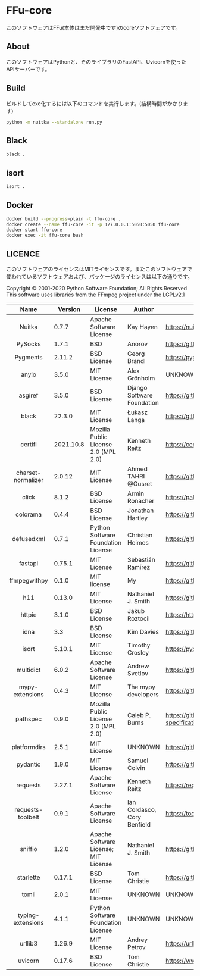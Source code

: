 # FFu-core

このソフトウェアはFFu(本体はまだ開発中です)のcoreソフトフェアです。

## About

このソフトウェアはPythonと、そのライブラリのFastAPI、Uvicornを使ったAPIサーバーです。

## Build

ビルドしてexe化するには以下のコマンドを実行します。(結構時間がかかります)

``` bash
python -m nuitka --standalone run.py
```

## Black

``` bash
black .
```

## isort

``` bash
isort .
```

## Docker

``` bash
docker build --progress=plain -t ffu-core .
docker create --name ffu-core -it -p 127.0.0.1:5050:5050 ffu-core
docker start ffu-core
docker exec -it ffu-core bash
```

## LICENCE

このソフトウェアのライセンスはMITライセンスです。またこのソフトウェアで使われているソフトウェアおよび、パッケージのライセンスは以下の通りです。

Copyright © 2001-2020 Python Software Foundation; All Rights Reserved
This software uses libraries from the FFmpeg project under the LGPLv2.1

Name|Version|License|Author|URL|
:-:|-|-|-|-|
Nuitka|0.7.7|Apache Software License|Kay Hayen|<https://nuitka.net>|
PySocks|1.7.1|BSD|Anorov|<https://github.com/Anorov/PySocks>|
Pygments|2.11.2|BSD License|Georg Brandl|<https://pygments.org/>|
anyio|3.5.0|MIT License|Alex Grönholm|UNKNOWN|
asgiref|3.5.0|BSD License|Django Software Foundation|<https://github.com/django/asgiref/>|
black|22.3.0|MIT License|Łukasz Langa|<https://github.com/psf/black>|
certifi|2021.10.8|Mozilla Public License 2.0 (MPL 2.0)|Kenneth Reitz|<https://certifiio.readthedocs.io/en/latest/>|
charset-normalizer|2.0.12|MIT License|Ahmed TAHRI @Ousret|<https://github.com/ousret/charset_normalizer>|
click|8.1.2|BSD License|Armin Ronacher|<https://palletsprojects.com/p/click/>|
colorama|0.4.4|BSD License|Jonathan Hartley|<https://github.com/tartley/colorama>|
defusedxml|0.7.1|Python Software Foundation License|Christian Heimes|<https://github.com/tiran/defusedxml>|
fastapi|0.75.1|MIT License|Sebastián Ramírez|<https://github.com/tiangolo/fastapi>|
ffmpegwithpy|0.1.0|MIT license|My|<https://github.com/My-MC/ffmpegwithpy>|
h11|0.13.0|MIT License|Nathaniel J. Smith|<https://github.com/python-hyper/h11>|
httpie|3.1.0|BSD License|Jakub Roztocil|<https://httpie.io/>|
idna|3.3|BSD License|Kim Davies|<https://github.com/kjd/idna>|
isort|5.10.1|MIT License|Timothy Crosley|<https://pycqa.github.io/isort/>|
multidict|6.0.2|Apache Software License|Andrew Svetlov|<https://github.com/aio-libs/multidict>|
mypy-extensions|0.4.3|MIT License|The mypy developers|<https://github.com/python/mypy_extensions>|
pathspec|0.9.0|Mozilla Public License 2.0 (MPL 2.0)|Caleb P. Burns|<https://github.com/cpburnz/python-path-specification>|
platformdirs|2.5.1|MIT License|UNKNOWN|<https://github.com/platformdirs/platformdirs>|
pydantic|1.9.0|MIT License|Samuel Colvin|<https://github.com/samuelcolvin/pydantic>|
requests|2.27.1|Apache Software License|Kenneth Reitz|<https://requests.readthedocs.io>|
requests-toolbelt|0.9.1|Apache Software License|Ian Cordasco, Cory Benfield|<https://toolbelt.readthedocs.org>|
sniffio|1.2.0|Apache Software License; MIT License|Nathaniel J. Smith|<https://github.com/python-trio/sniffio>|
starlette|0.17.1|BSD License|Tom Christie|<https://github.com/encode/starlette>|
tomli|2.0.1|MIT License|UNKNOWN|UNKNOWN
typing-extensions|4.1.1|Python Software Foundation License|UNKNOWN|UNKNOWN
urllib3|1.26.9|MIT License|Andrey Petrov|<https://urllib3.readthedocs.io/>
uvicorn|0.17.6|BSD License|Tom Christie|<https://www.uvicorn.org/>
